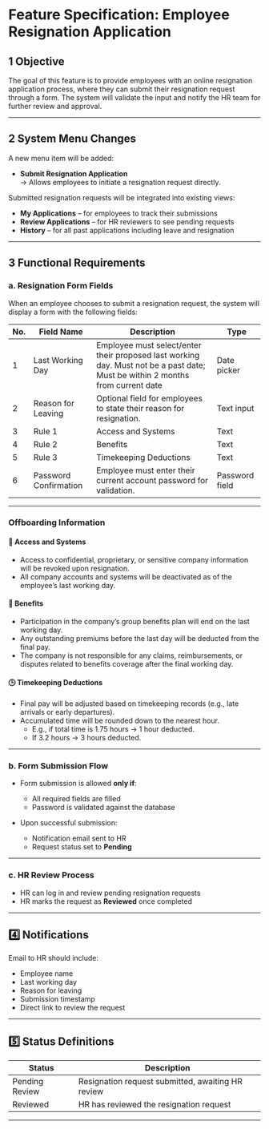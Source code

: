 # Feature Specification: Employee Resignation Application

## 1️ Objective

The goal of this feature is to provide employees with an online resignation application process, where they can submit their resignation request through a form. The system will validate the input and notify the HR team for further review and approval.

---

## 2️ System Menu Changes

A new menu item will be added:

- **Submit Resignation Application**  
  → Allows employees to initiate a resignation request directly.

Submitted resignation requests will be integrated into existing views:

- **My Applications** – for employees to track their submissions  
- **Review Applications** – for HR reviewers to see pending requests  
- **History** – for all past applications including leave and resignation

---

## 3️ Functional Requirements

### a. Resignation Form Fields

When an employee chooses to submit a resignation request, the system will display a form with the
following fields:

| No. | Field Name          | Description                                                              | Type         |
|-----|---------------------|--------------------------------------------------------------------------|--------------|
| 1   | Last Working Day    | Employee must select/enter their proposed last working day. Must not be a past date; Must be within 2 months from current date              | Date picker  |
| 2   | Reason for Leaving  | Optional field for employees to state their reason for resignation.      | Text input   |
| 3   | Rule 1   | Access and Systems                 | Text     |
| 4   | Rule 2   | Benefits                      | Text     |
| 5   | Rule 3   | Timekeeping Deductions                            | Text    |
| 6   | Password Confirmation | Employee must enter their current account password for validation.      | Password field |

---

### Offboarding Information

#### 📂 Access and Systems

- Access to confidential, proprietary, or sensitive company information will be revoked upon resignation.  
- All company accounts and systems will be deactivated as of the employee’s last working day.

#### 💼 Benefits

- Participation in the company’s group benefits plan will end on the last working day.  
- Any outstanding premiums before the last day will be deducted from the final pay.  
- The company is not responsible for any claims, reimbursements, or disputes related to benefits coverage after the final working day.

#### 🕒 Timekeeping Deductions

- Final pay will be adjusted based on timekeeping records (e.g., late arrivals or early departures).  
- Accumulated time will be rounded down to the nearest hour.  
  - E.g., if total time is 1.75 hours → 1 hour deducted.  
  - If 3.2 hours → 3 hours deducted.

---

### b. Form Submission Flow

- Form submission is allowed **only if**:
  - All required fields are filled
  - Password is validated against the database

- Upon successful submission:
  - Notification email sent to HR
  - Request status set to **Pending**

---

### c. HR Review Process

- HR can log in and review pending resignation requests
- HR marks the request as **Reviewed** once completed

---

## 4️⃣ Notifications

Email to HR should include:

- Employee name
- Last working day
- Reason for leaving
- Submission timestamp
- Direct link to review the request

---

## 5️⃣ Status Definitions

| Status         | Description                                         |
|----------------|-----------------------------------------------------|
| Pending Review | Resignation request submitted, awaiting HR review   |
| Reviewed       | HR has reviewed the resignation request             |

---
